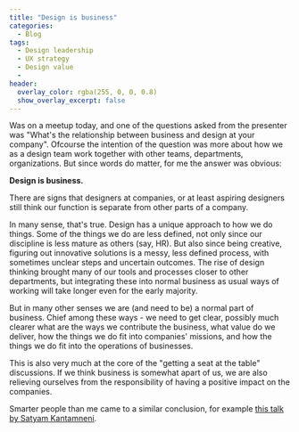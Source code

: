 ```yaml
---
title: "Design is business"
categories:
  - Blog
tags:
  - Design leadership
  - UX strategy
  - Design value
  - 
header:
  overlay_color: rgba(255, 0, 0, 0.8)
  show_overlay_excerpt: false
---
```


Was on a meetup today, and one of the questions asked from the presenter was "What's the relationship between business and design at your company". Ofcourse the intention of the question was more about how we as a design team work together with other teams, departments, organizations. But since words do matter, for me the answer was obvious:

**Design is business.**

There are signs that designers at companies, or at least aspiring designers still think our function is separate from other parts of a company.

In many sense, that's true. Design has a unique approach to how we do things. Some of the things we do are less defined, not only since our discipline is less mature as others (say, HR). But also since being creative, figuring out innovative solutions is a messy, less defined process, with sometimes unclear steps and uncertain outcomes. The rise of design thinking brought many of our tools and processes closer to other departments, but integrating these into normal business as usual ways of working will take longer even for the early majority.

But in many other senses we are (and need to be) a normal part of business. Chief among these ways - we need to get clear, possibly much clearer what are the ways we contribute the business, what value do we deliver, how the things we do fit into companies' missions, and how the things we do fit into the operations of businesses.

This is also very much at the core of the "getting a seat at the table" discussions. If we think business is somewhat apart of us, we are also relieving ourselves from the responsibility of having a positive impact on the companies.

Smarter people than me came to a similar conclusion, for example [this talk by Satyam Kantamneni](https://www.youtube.com/watch?v=z9I9hMHIouo).
